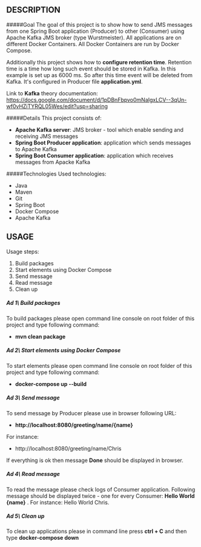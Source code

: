 DESCRIPTION
-----------

#####Goal
The goal of this project is to show how to send JMS messages from one Spring Boot application (Producer) to other (Consumer) using Apache Kafka JMS broker (type Wurstmeister). All applications are on different Docker Containers. All Docker Containers are run by Docker Compose.

Additionally this project shows how to **configure retention time**. Retention time is a time how long such event should be stored in Kafka. In this example is set up as 6000 ms. So after this time event will be deleted from Kafka. It's configured in Producer file **application.yml**.

Link to **Kafka** theory documentation: https://docs.google.com/document/d/1pDBnFbpvo0mNaIgxLCV--3qUn-wf0vHZiTYRQL05Wes/edit?usp=sharing

#####Details
This project consists of:
* **Apache Kafka server**: JMS broker - tool which enable sending and receiving JMS messages
* **Spring Boot Producer application**: application which sends messages to Apache Kafka
* **Spring Boot Consumer application**: application which receives messages from Apacke Kafka

#####Technologies
Used technologies:
* Java
* Maven
* Git
* Spring Boot
* Docker Compose
* Apache Kafka


USAGE
-----

Usage steps:
1. Build packages
2. Start elements using Docker Compose
3. Send message
4. Read message
5. Clean up

##### Ad 1\ Build packages
To build packages please open command line console on root folder of this project and type following command:
- **mvn clean package**

##### Ad 2\ Start elements using Docker Compose

To start elements please open command line console on root folder of this project and type following command:
- **docker-compose up --build**

##### Ad 3\ Send message
To send message by Producer please use in browser following URL:
- **http://localhost:8080/greeting/name/{name}** 

For instance: 
- http://localhost:8080/greeting/name/Chris

If everything is ok then message **Done** should be displayed in browser.

##### Ad 4\ Read message
To read the message please check logs of Consumer application. Following message should be displayed twice - one for every Consumer: **Hello World {name}** . For instance: Hello World Chris.

##### Ad 5\ Clean up
To clean up applications please in command line press **ctrl + C** and then type **docker-compose down**